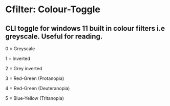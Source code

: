 # Cfilter: Colour-Toggle
CLI toggle for windows 11 built in colour filters i.e greyscale. Useful for reading.
--------------------------------------------------------------------------------------
0 = Greyscale

1 = Inverted

2 = Grey inverted

3 = Red-Green (Protanopia)

4 = Red-Green (Deuteranopia)

5 = Blue-Yellow (Tritanopia)

